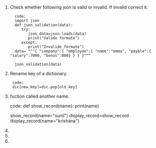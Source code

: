 1) Check whether following json is valid or invalid. If Invalid correct it.
   
         code:
         import json
         def json_validation(data):
            try:
               json_data=json.loads(data)
               print("Valide formate")
            except:
               print("Invalide formate")
         data= """{ "company":{ "employee":{ "name":"emma", "payble":{ "salary":7000, "bonus":800} } } }"""

         json_validation(data)
         
 2) Rename key of a dictionary.
 
         code:
         dic[new_key]=dic.pop[old_key]
         
 3) fuction called another name.
 
      code:
      def show_record(name):
        print(name)
   
      show_record(name="sunil")
      display_record=show_record
      display_record(name="krishana")
      
 4) 
 5)
 6)

    
